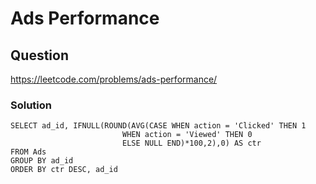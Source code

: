 # Ads Performance
## Question
https://leetcode.com/problems/ads-performance/
### Solution
```
SELECT ad_id, IFNULL(ROUND(AVG(CASE WHEN action = 'Clicked' THEN 1
                         WHEN action = 'Viewed' THEN 0
                         ELSE NULL END)*100,2),0) AS ctr
FROM Ads
GROUP BY ad_id
ORDER BY ctr DESC, ad_id
```
